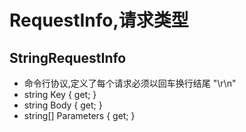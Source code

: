 ﻿# RequestInfo,请求类型
##            StringRequestInfo
* 命令行协议,定义了每个请求必须以回车换行结尾 "\r\n"
* string Key { get; }
* string Body { get; }
* string[] Parameters { get; }

